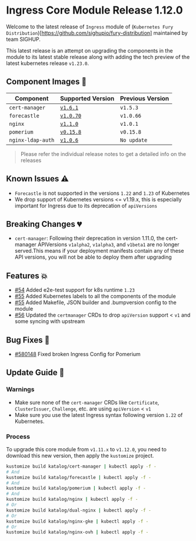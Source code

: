 # Ingress Core Module Release 1.12.0

Welcome to the latest release of `Ingress` module of (`Kubernetes Fury
Distribution`)[https://github.com/sighupio/fury-distribution] maintained by team
SIGHUP.

This latest release is an attempt on upgrading the components in the module to
its latest stable release along with adding the tech preview of the latest
kubernetes release `v1.23.0`.

## Component Images 🚢

| Component         | Supported Version                                                                      | Previous Version |
|-------------------|----------------------------------------------------------------------------------------|------------------|
| `cert-manager`    | [`v1.6.1`](https://github.com/jetstack/cert-manager/releases/tag/v1.6.1)               | `v1.5.3`         |
| `forecastle`      | [`v1.0.70`](https://github.com/stakater/Forecastle/releases/tag/v1.0.70)               | `v1.0.66`        |
| `nginx`           | [`v1.1.0`](https://github.com/kubernetes/ingress-nginx/releases/tag/controller-v1.1.0) | `v1.0.1`         |
| `pomerium`        | [`v0.15.8`](https://github.com/pomerium/pomerium/releases/tag/v0.15.8)                 | `v0.15.8`        |
| `nginx-ldap-auth` | [`v1.0.6`](https://github.com/tiagoapimenta/nginx-ldap-auth/tags)                      | `No update`      |

> Please refer the individual release notes to get a detailed info on the
> releases

## Known Issues ⚠️

- `Forecastle` is not supported in the versions `1.22` and `1.23` of Kubernetes
- We drop support of Kubernetes versions <= v1.19.x, this is especially
  important for Ingress due to its deprecation of `apiVersions`

## Breaking Changes 💔

- `cert-manager`:  Following their deprecation in version 1.11.0, the cert-manager APIVersions `v1alpha2`, `v1alpha3`, and `v1beta1` are no longer served.This means if your deployment manifests contain any of these API versions, you will not be able to deploy them after upgrading

## Features 💥

- [#54](https://github.com/sighupio/fury-kubernetes-ingress/pull/54) Added e2e-test support for k8s runtime `1.23`
- [#55](https://github.com/sighupio/fury-kubernetes-ingress/pull/55) Added Kubernetes labels to all the components of the module
- [#55](https://github.com/sighupio/fury-kubernetes-ingress/pull/55) Added Makefile, JSON builder and .bumpversion config to the module
- [#56](https://github.com/sighupio/fury-kubernetes-ingress/pull/56) Updated the
  `certmanager` CRDs to drop `apiVersion` support < `v1` and some syncing with upstream

## Bug Fixes 🐞

- [#580148](https://github.com/sighupio/fury-kubernetes-ingress/commit/580148d789ccb01b455196985f5b455a42f0f07f) Fixed broken Ingress Config for Pomerium

## Update Guide 🦮

### Warnings

- Make sure none of the `cert-manager` CRDs like `Certificate`, `ClusterIssuer`,
  `Challenge`, etc. are using `apiVersion` < `v1`
- Make sure you use the latest Ingress syntax following version `1.22` of Kubernetes.

### Process

To upgrade this core module from `v1.11.x` to `v1.12.0`, you need to download this new version, then apply the `kustomize` project.

```bash
kustomize build katalog/cert-manager | kubectl apply -f -
# And
kustomize build katalog/forecastle | kubectl apply -f -
# And
kustomize build katalog/pomerium | kubectl apply -f -
# And
kustomize build katalog/nginx | kubectl apply -f -
# Or
kustomize build katalog/dual-nginx | kubectl apply -f -
# Or
kustomize build katalog/nginx-gke | kubectl apply -f -
# Or
kustomize build katalog/nginx-ovh | kubectl apply -f -
```
